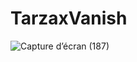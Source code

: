 # TarzaxVanish

![Capture d’écran (187)](https://user-images.githubusercontent.com/98848694/183251704-e29aa218-eafb-48f9-9838-02c566fd585d.png)
